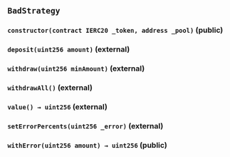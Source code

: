 ## `BadStrategy`






### `constructor(contract IERC20 _token, address _pool)` (public)





### `deposit(uint256 amount)` (external)





### `withdraw(uint256 minAmount)` (external)





### `withdrawAll()` (external)





### `value() → uint256` (external)





### `setErrorPercents(uint256 _error)` (external)





### `withError(uint256 amount) → uint256` (public)






